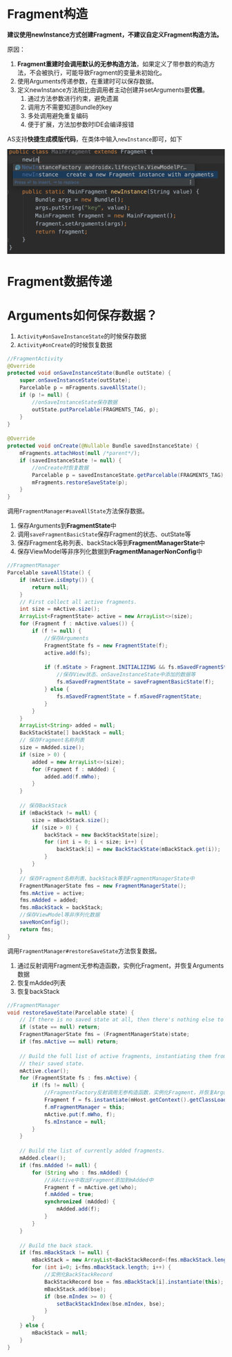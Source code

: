 # Fragment构造

**建议使用newInstance方式创建Fragment，不建议自定义Fragment构造方法。**

原因：

1. **Fragment重建时会调用默认的无参构造方法**，如果定义了带参数的构造方法，不会被执行，可能导致Fragment的变量未初始化。
2. 使用Arguments传递参数，在重建时可以保存数据。
3. 定义newInstance方法相比由调用者主动创建并setArguments要**优雅**。
   1. 通过方法参数进行约束，避免遗漏
   2. 调用方不需要知道Bundle的key
   3. 多处调用避免重复编码
   4. 便于扩展，方法加参数时IDE会编译报错

AS支持**快捷生成模版代码**，在类体中输入`newInstance`即可，如下

<img src="Fragment/newInstance模版代码.png" style="zoom:50%;" />

# Fragment数据传递



# Arguments如何保存数据？

1. `Activity#onSaveInstanceState`的时候保存数据
2. `Activity#onCreate`的时候恢复数据

```java
//FragmentActivity
@Override
protected void onSaveInstanceState(Bundle outState) {
    super.onSaveInstanceState(outState);
    Parcelable p = mFragments.saveAllState();
    if (p != null) {
        //onSaveInstanceState保存数据
        outState.putParcelable(FRAGMENTS_TAG, p);
    }
}

@Override
protected void onCreate(@Nullable Bundle savedInstanceState) {
    mFragments.attachHost(null /*parent*/);
    if (savedInstanceState != null) {
        //onCreate时恢复数据
        Parcelable p = savedInstanceState.getParcelable(FRAGMENTS_TAG);
        mFragments.restoreSaveState(p);
    }
}
```

调用`FragmentManager#saveAllState`方法保存数据。

1. 保存Arguments到**FragmentState**中
2. 调用`saveFragmentBasicState`保存Fragment的状态、outState等
3. 保存Fragment名称列表、backStack等到**FragmentManagerState**中
4. 保存ViewModel等非序列化数据到**FragmentManagerNonConfig**中

```java
//FragmentManager
Parcelable saveAllState() {
    if (mActive.isEmpty()) {
        return null;
    }
    // First collect all active fragments.
    int size = mActive.size();
    ArrayList<FragmentState> active = new ArrayList<>(size);
    for (Fragment f : mActive.values()) {
        if (f != null) {
            //保存Arguments
            FragmentState fs = new FragmentState(f);
            active.add(fs);

            if (f.mState > Fragment.INITIALIZING && fs.mSavedFragmentState == null) {
                //保存View状态、onSaveInstanceState中添加的数据等
                fs.mSavedFragmentState = saveFragmentBasicState(f);
            } else {
                fs.mSavedFragmentState = f.mSavedFragmentState;
            }
        }
    }
    ArrayList<String> added = null;
    BackStackState[] backStack = null;
    // 保存Fragment名称列表
    size = mAdded.size();
    if (size > 0) {
        added = new ArrayList<>(size);
        for (Fragment f : mAdded) {
            added.add(f.mWho);
        }
    }

    // 保存BackStack
    if (mBackStack != null) {
        size = mBackStack.size();
        if (size > 0) {
            backStack = new BackStackState[size];
            for (int i = 0; i < size; i++) {
                backStack[i] = new BackStackState(mBackStack.get(i));
            }
        }
    }
    // 保存Fragment名称列表、backStack等到FragmentManagerState中
    FragmentManagerState fms = new FragmentManagerState();
    fms.mActive = active;
  	fms.mAdded = added;
    fms.mBackStack = backStack;
    //保存ViewModel等非序列化数据
    saveNonConfig();
    return fms;
}
```

调用`FragmentManager#restoreSaveState`方法恢复数据。

1. 通过反射调用Fragment无参构造函数，实例化Fragment，并恢复Arguments数据
2. 恢复mAdded列表
3. 恢复backStack

```java
//FragmentManager
void restoreSaveState(Parcelable state) {
    // If there is no saved state at all, then there's nothing else to do
    if (state == null) return;
    FragmentManagerState fms = (FragmentManagerState)state;
    if (fms.mActive == null) return;
  
    // Build the full list of active fragments, instantiating them from
    // their saved state.
    mActive.clear();
    for (FragmentState fs : fms.mActive) {
        if (fs != null) {
            //FragmentFactory反射调用无参构造函数，实例化Fragment，并恢复Arguments数据
            Fragment f = fs.instantiate(mHost.getContext().getClassLoader(), getFragmentFactory());
            f.mFragmentManager = this;
            mActive.put(f.mWho, f);
            fs.mInstance = null;
        }
    }

    // Build the list of currently added fragments.
    mAdded.clear();
    if (fms.mAdded != null) {
        for (String who : fms.mAdded) {
            //从Active中取出Fragment添加到mAdded中
            Fragment f = mActive.get(who);
            f.mAdded = true;
            synchronized (mAdded) {
                mAdded.add(f);
            }
        }
    }

    // Build the back stack.
    if (fms.mBackStack != null) {
        mBackStack = new ArrayList<BackStackRecord>(fms.mBackStack.length);
        for (int i=0; i<fms.mBackStack.length; i++) {
            //实例化BackStackRecord
            BackStackRecord bse = fms.mBackStack[i].instantiate(this);
            mBackStack.add(bse);
            if (bse.mIndex >= 0) {
                setBackStackIndex(bse.mIndex, bse);
            }
        }
    } else {
        mBackStack = null;
    }
}
```



